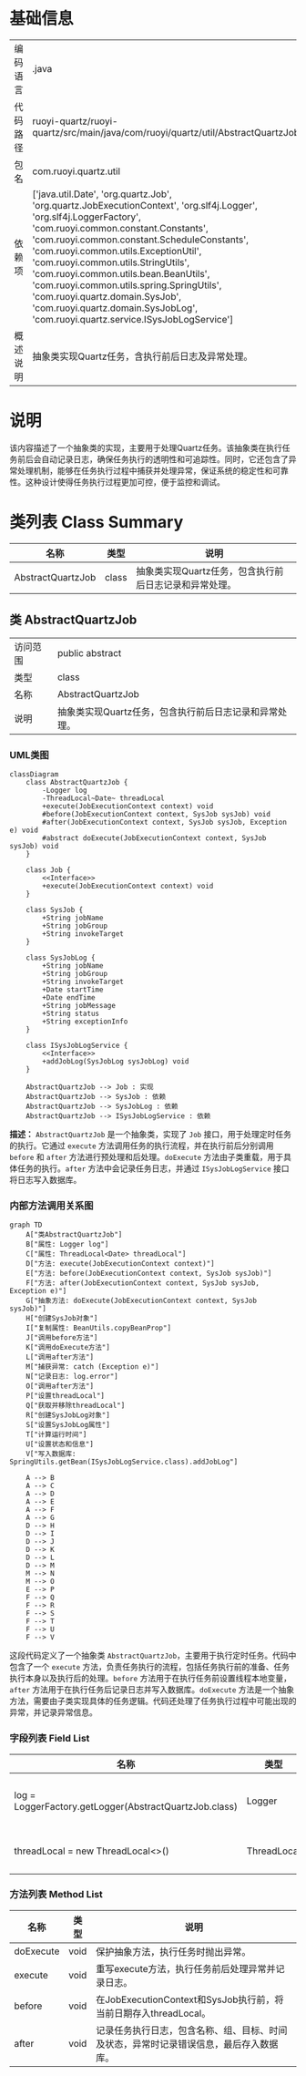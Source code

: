# 基础信息

|      |      |
|------|------|
| 编码语言 | .java |
| 代码路径 | ruoyi-quartz/ruoyi-quartz/src/main/java/com/ruoyi/quartz/util/AbstractQuartzJob.java |
| 包名 | com.ruoyi.quartz.util |
| 依赖项 | ['java.util.Date', 'org.quartz.Job', 'org.quartz.JobExecutionContext', 'org.slf4j.Logger', 'org.slf4j.LoggerFactory', 'com.ruoyi.common.constant.Constants', 'com.ruoyi.common.constant.ScheduleConstants', 'com.ruoyi.common.utils.ExceptionUtil', 'com.ruoyi.common.utils.StringUtils', 'com.ruoyi.common.utils.bean.BeanUtils', 'com.ruoyi.common.utils.spring.SpringUtils', 'com.ruoyi.quartz.domain.SysJob', 'com.ruoyi.quartz.domain.SysJobLog', 'com.ruoyi.quartz.service.ISysJobLogService'] |
| 概述说明 | 抽象类实现Quartz任务，含执行前后日志及异常处理。 |

# 说明

该内容描述了一个抽象类的实现，主要用于处理Quartz任务。该抽象类在执行任务前后会自动记录日志，确保任务执行的透明性和可追踪性。同时，它还包含了异常处理机制，能够在任务执行过程中捕获并处理异常，保证系统的稳定性和可靠性。这种设计使得任务执行过程更加可控，便于监控和调试。

# 类列表 Class Summary

| 名称   | 类型  | 说明 |
|-------|------|-------------|
| AbstractQuartzJob | class | 抽象类实现Quartz任务，包含执行前后日志记录和异常处理。 |



## 类 AbstractQuartzJob

|      |      |
|------|------|
| 访问范围 | public abstract |
| 类型 | class |
| 名称 | AbstractQuartzJob |
| 说明 | 抽象类实现Quartz任务，包含执行前后日志记录和异常处理。 |


### UML类图

```mermaid
classDiagram
    class AbstractQuartzJob {
        -Logger log
        -ThreadLocal~Date~ threadLocal
        +execute(JobExecutionContext context) void
        #before(JobExecutionContext context, SysJob sysJob) void
        #after(JobExecutionContext context, SysJob sysJob, Exception e) void
        #abstract doExecute(JobExecutionContext context, SysJob sysJob) void
    }

    class Job {
        <<Interface>>
        +execute(JobExecutionContext context) void
    }

    class SysJob {
        +String jobName
        +String jobGroup
        +String invokeTarget
    }

    class SysJobLog {
        +String jobName
        +String jobGroup
        +String invokeTarget
        +Date startTime
        +Date endTime
        +String jobMessage
        +String status
        +String exceptionInfo
    }

    class ISysJobLogService {
        <<Interface>>
        +addJobLog(SysJobLog sysJobLog) void
    }

    AbstractQuartzJob --> Job : 实现
    AbstractQuartzJob --> SysJob : 依赖
    AbstractQuartzJob --> SysJobLog : 依赖
    AbstractQuartzJob --> ISysJobLogService : 依赖
```

**描述：**
`AbstractQuartzJob` 是一个抽象类，实现了 `Job` 接口，用于处理定时任务的执行。它通过 `execute` 方法调用任务的执行流程，并在执行前后分别调用 `before` 和 `after` 方法进行预处理和后处理。`doExecute` 方法由子类重载，用于具体任务的执行。`after` 方法中会记录任务日志，并通过 `ISysJobLogService` 接口将日志写入数据库。


### 内部方法调用关系图

```mermaid
graph TD
    A["类AbstractQuartzJob"]
    B["属性: Logger log"]
    C["属性: ThreadLocal<Date> threadLocal"]
    D["方法: execute(JobExecutionContext context)"]
    E["方法: before(JobExecutionContext context, SysJob sysJob)"]
    F["方法: after(JobExecutionContext context, SysJob sysJob, Exception e)"]
    G["抽象方法: doExecute(JobExecutionContext context, SysJob sysJob)"]
    H["创建SysJob对象"]
    I["复制属性: BeanUtils.copyBeanProp"]
    J["调用before方法"]
    K["调用doExecute方法"]
    L["调用after方法"]
    M["捕获异常: catch (Exception e)"]
    N["记录日志: log.error"]
    O["调用after方法"]
    P["设置threadLocal"]
    Q["获取并移除threadLocal"]
    R["创建SysJobLog对象"]
    S["设置SysJobLog属性"]
    T["计算运行时间"]
    U["设置状态和信息"]
    V["写入数据库: SpringUtils.getBean(ISysJobLogService.class).addJobLog"]

    A --> B
    A --> C
    A --> D
    A --> E
    A --> F
    A --> G
    D --> H
    D --> I
    D --> J
    D --> K
    D --> L
    D --> M
    M --> N
    M --> O
    E --> P
    F --> Q
    F --> R
    F --> S
    F --> T
    F --> U
    F --> V
```

这段代码定义了一个抽象类 `AbstractQuartzJob`，主要用于执行定时任务。代码中包含了一个 `execute` 方法，负责任务执行的流程，包括任务执行前的准备、任务执行本身以及执行后的处理。`before` 方法用于在执行任务前设置线程本地变量，`after` 方法用于在执行任务后记录日志并写入数据库。`doExecute` 方法是一个抽象方法，需要由子类实现具体的任务逻辑。代码还处理了任务执行过程中可能出现的异常，并记录异常信息。

### 字段列表 Field List

| 名称  | 类型  | 说明 |
|-------|-------|------|
| log = LoggerFactory.getLogger(AbstractQuartzJob.class) | Logger | AbstractQuartzJob类中定义了一个私有的静态日志记录器。 |
| threadLocal = new ThreadLocal<>() | ThreadLocal<Date> | 定义线程局部变量，存储日期对象。 |

### 方法列表 Method List

| 名称  | 类型  | 说明 |
|-------|-------|------|
| doExecute | void | 保护抽象方法，执行任务时抛出异常。 |
| execute | void | 重写execute方法，执行任务前后处理异常并记录日志。 |
| before | void | 在JobExecutionContext和SysJob执行前，将当前日期存入threadLocal。 |
| after | void | 记录任务执行日志，包含名称、组、目标、时间及状态，异常时记录错误信息，最后存入数据库。 |




